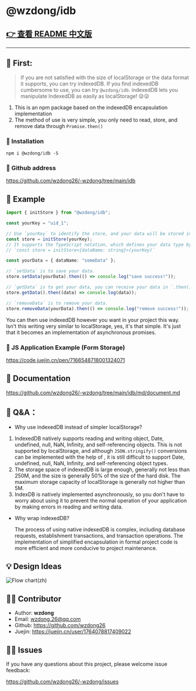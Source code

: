 # @wzdong/idb

## [👉 查看 README 中文版](https://github.com/wzdong26/-wzdong/tree/main/idb/README_zh.md)

---

## 📙 First:

> If you are not satisfied with the size of localStorage or the data format it supports, you can try indexedDB. If you find indexedDB cumbersome to use, you can try `@wzdong/idb`. indexedDB lets you manipulate IndexedDB as easily as localStorage! 😜😜

1. This is an npm package based on the indexedDB encapsulation implementation
2. The method of use is very simple, you only need to read, store, and remove data through `Promise.then()`

### 🔨 Installation

```
npm i @wzdong/idb -S
```

### 📙 Github address

https://github.com/wzdong26/-wzdong/tree/main/idb

## 🌰 Example

```typescript
import { initStore } from "@wzdong/idb";

const yourKey = "uid_1";

// Use `yourKey` to identify the store, and your data will be stored in a store with `yourKey`.
const store = initStore(yourKey);
// It supports the TypeScript notation, which defines your data type by generics, like the following:
// `const store = initStore<{dataName: string}>(yourKey)`

const yourData = { dataName: "someData" };

// `setData` is to save your data.
store.setData(yourData).then(() => console.log("save success!"));

// `getData` is to get your data, you can receive your data in `.then()`.
store.getData().then((data) => console.log(data));

// `removeData` is to remove your data.
store.removeData(yourData).then(() => console.log("remove success!"));
```

You can then use indexedDB however you want in your project this way. Isn't this writing very similar to localStorage, yes, it's that simple. It's just that it becomes an implementation of asynchronous promises.

### 🌰 JS Application Example (Form Storage)

https://code.juejin.cn/pen/7166548718001324071

## 📖 Documentation

https://github.com/wzdong26/-wzdong/tree/main/idb/md/document.md

## 🧐 Q&A：

- Why use indexedDB instead of simpler localStorage?

1. IndexedDB natively supports reading and writing object, Date, undefined, null, NaN, Infinity, and self-referencing objects. This is not supported by localStorage, and although `JSON.stringify()` conversions can be implemented with the help of , it is still difficult to support Date, undefined, null, NaN, Infinity, and self-referencing object types.
2. The storage space of indexedDB is large enough, generally not less than 250M, and the size is generally 50% of the size of the hard disk. The maximum storage capacity of localStorage is generally not higher than 5M.
3. IndexDB is natively implemented asynchronously, so you don't have to worry about using it to prevent the normal operation of your application by making errors in reading and writing data.

- Why wrap indexedDB?

  The process of using native indexedDB is complex, including database requests, establishment transactions, and transaction operations. The implementation of simplified encapsulation in formal project code is more efficient and more conducive to project maintenance.

## 💡 Design Ideas

![Flow chart(zh)](https://github.com/wzdong26/-wzdong/tree/main/idb/md/@wzdong_db.png)

## 🙆‍♂️ Contributor

- Author: **wzdong**
- Email: wzdong.26@qq.com
- Github: https://github.com/wzdong26
- Juejin: https://juejin.cn/user/1764078817409022

## 👨‍🔧 Issues

If you have any questions about this project, please welcome issue feedback:

https://github.com/wzdong26/-wzdong/issues
